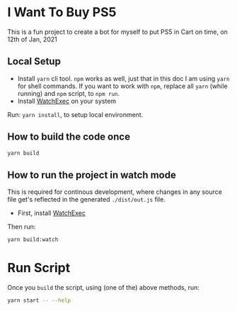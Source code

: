 # I Want To Buy PS5

This is a fun project to create a bot for myself to
put PS5 in Cart on time, on 12th of Jan, 2021

## Local Setup

* Install `yarn` cli tool. `npm` works as well, just that
  in this doc I am using `yarn` for shell commands. If you
  want to work with `npm`, replace all `yarn` (while running)
  and `npm` script, to `npm run`.
* Install [WatchExec](https://github.com/watchexec/watchexec)
  on your system

Run: `yarn install`, to setup local environment.

## How to build the code once

```sh
yarn build
```

## How to run the project in watch mode

This is required for continous development, where
changes in any source file get's reflected in the generated
`./dist/out.js` file.

* First, install [WatchExec](https://github.com/watchexec/watchexec)

Then run:

```sh
yarn build:watch
```

# Run Script

Once you `build` the script, using (one of the) above methods,
run:

```sh
yarn start -- --help
```
